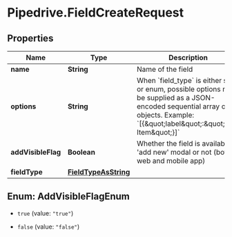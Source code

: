 # Pipedrive.FieldCreateRequest

## Properties

Name | Type | Description | Notes
------------ | ------------- | ------------- | -------------
**name** | **String** | Name of the field | 
**options** | **String** | When &#x60;field_type&#x60; is either set or enum, possible options must be supplied as a JSON-encoded sequential array of objects. Example: &#x60;[{\&quot;label\&quot;:\&quot;New Item\&quot;}]&#x60; | [optional] 
**addVisibleFlag** | **Boolean** | Whether the field is available in &#39;add new&#39; modal or not (both in web and mobile app) | [optional] [default to true]
**fieldType** | [**FieldTypeAsString**](FieldTypeAsString.md) |  | 



## Enum: AddVisibleFlagEnum


* `true` (value: `"true"`)

* `false` (value: `"false"`)




